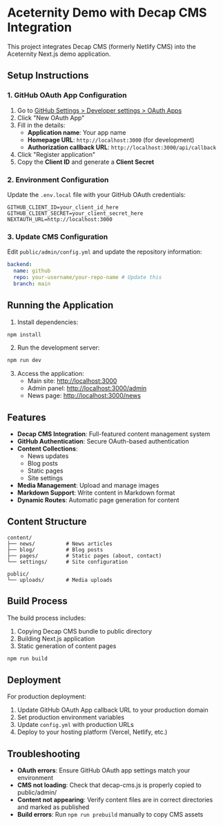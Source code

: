 # Aceternity Demo with Decap CMS Integration

This project integrates Decap CMS (formerly Netlify CMS) into the Aceternity Next.js demo application.

## Setup Instructions

### 1. GitHub OAuth App Configuration

1. Go to [GitHub Settings > Developer settings > OAuth Apps](https://github.com/settings/developers)
2. Click "New OAuth App"
3. Fill in the details:
   - **Application name**: Your app name
   - **Homepage URL**: `http://localhost:3000` (for development)
   - **Authorization callback URL**: `http://localhost:3000/api/callback`
4. Click "Register application"
5. Copy the **Client ID** and generate a **Client Secret**

### 2. Environment Configuration

Update the `.env.local` file with your GitHub OAuth credentials:

```env
GITHUB_CLIENT_ID=your_client_id_here
GITHUB_CLIENT_SECRET=your_client_secret_here
NEXTAUTH_URL=http://localhost:3000
```

### 3. Update CMS Configuration

Edit `public/admin/config.yml` and update the repository information:

```yaml
backend:
  name: github
  repo: your-username/your-repo-name # Update this
  branch: main
```

## Running the Application

1. Install dependencies:
```bash
npm install
```

2. Run the development server:
```bash
npm run dev
```

3. Access the application:
   - Main site: [http://localhost:3000](http://localhost:3000)
   - Admin panel: [http://localhost:3000/admin](http://localhost:3000/admin)
   - News page: [http://localhost:3000/news](http://localhost:3000/news)

## Features

- **Decap CMS Integration**: Full-featured content management system
- **GitHub Authentication**: Secure OAuth-based authentication
- **Content Collections**:
  - News updates
  - Blog posts
  - Static pages
  - Site settings
- **Media Management**: Upload and manage images
- **Markdown Support**: Write content in Markdown format
- **Dynamic Routes**: Automatic page generation for content

## Content Structure

```
content/
├── news/          # News articles
├── blog/          # Blog posts
├── pages/         # Static pages (about, contact)
└── settings/      # Site configuration

public/
└── uploads/       # Media uploads
```

## Build Process

The build process includes:
1. Copying Decap CMS bundle to public directory
2. Building Next.js application
3. Static generation of content pages

```bash
npm run build
```

## Deployment

For production deployment:

1. Update GitHub OAuth App callback URL to your production domain
2. Set production environment variables
3. Update `config.yml` with production URLs
4. Deploy to your hosting platform (Vercel, Netlify, etc.)

## Troubleshooting

- **OAuth errors**: Ensure GitHub OAuth app settings match your environment
- **CMS not loading**: Check that decap-cms.js is properly copied to public/admin/
- **Content not appearing**: Verify content files are in correct directories and marked as published
- **Build errors**: Run `npm run prebuild` manually to copy CMS assets